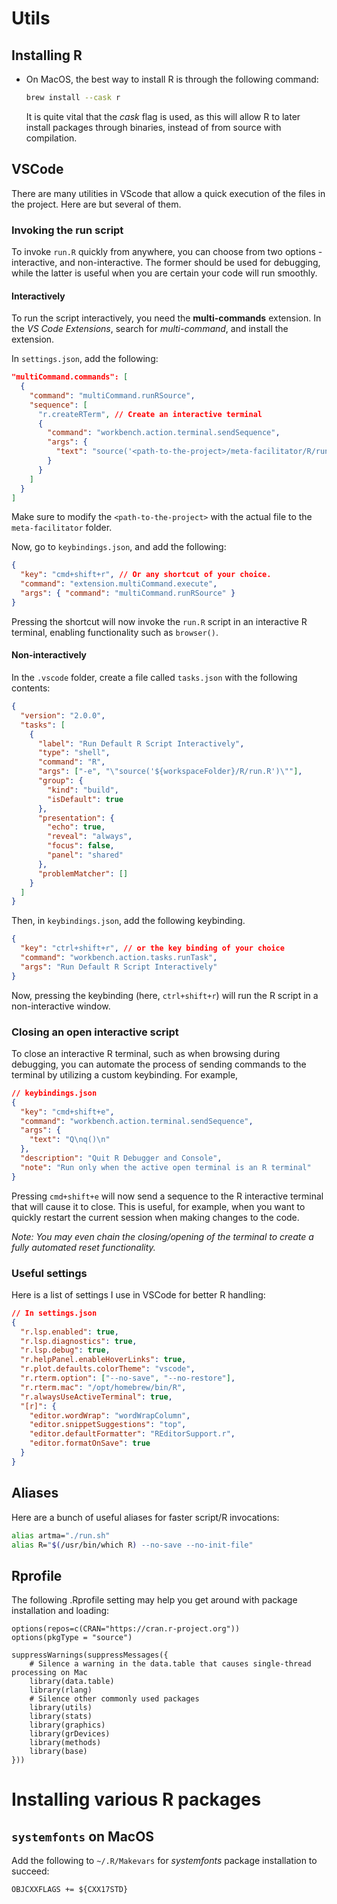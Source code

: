 # Utils

## Installing R

- On MacOS, the best way to install R is through the following command:

  ```bash
  brew install --cask r
  ```

  It is quite vital that the _cask_ flag is used, as this will allow R to later install packages through binaries, instead of from source with compilation.

## VSCode

There are many utilities in VScode that allow a quick execution of the files in the project. Here are but several of them.

### Invoking the run script

To invoke `run.R` quickly from anywhere, you can choose from two options - interactive, and non-interactive. The former should be used for debugging, while the latter is useful when you are certain your code will run smoothly.

#### Interactively

To run the script interactively, you need the **multi-commands** extension. In the _VS Code Extensions_, search for _multi-command_, and install the extension.

In `settings.json`, add the following:

```json
"multiCommand.commands": [
  {
    "command": "multiCommand.runRSource",
    "sequence": [
      "r.createRTerm", // Create an interactive terminal
      {
        "command": "workbench.action.terminal.sendSequence",
        "args": {
          "text": "source('<path-to-the-project>/meta-facilitator/R/run.R')\u000D"
        }
      }
    ]
  }
]
```

Make sure to modify the `<path-to-the-project>` with the actual file to the `meta-facilitator` folder.

Now, go to `keybindings.json`, and add the following:

```json
{
  "key": "cmd+shift+r", // Or any shortcut of your choice.
  "command": "extension.multiCommand.execute",
  "args": { "command": "multiCommand.runRSource" }
}
```

Pressing the shortcut will now invoke the `run.R` script in an interactive R terminal, enabling functionality such as `browser()`.

#### Non-interactively

In the `.vscode` folder, create a file called `tasks.json` with the following contents:

```json
{
  "version": "2.0.0",
  "tasks": [
    {
      "label": "Run Default R Script Interactively",
      "type": "shell",
      "command": "R",
      "args": ["-e", "\"source('${workspaceFolder}/R/run.R')\""],
      "group": {
        "kind": "build",
        "isDefault": true
      },
      "presentation": {
        "echo": true,
        "reveal": "always",
        "focus": false,
        "panel": "shared"
      },
      "problemMatcher": []
    }
  ]
}
```

Then, in `keybindings.json`, add the following keybinding.

```json
{
  "key": "ctrl+shift+r", // or the key binding of your choice
  "command": "workbench.action.tasks.runTask",
  "args": "Run Default R Script Interactively"
}
```

Now, pressing the keybinding (here, `ctrl+shift+r`) will run the R script in a non-interactive window.

### Closing an open interactive script

To close an interactive R terminal, such as when browsing during debugging, you can automate the process of sending commands to the terminal by utilizing a custom keybinding. For example,

```json
// keybindings.json
{
  "key": "cmd+shift+e",
  "command": "workbench.action.terminal.sendSequence",
  "args": {
    "text": "Q\nq()\n"
  },
  "description": "Quit R Debugger and Console",
  "note": "Run only when the active open terminal is an R terminal"
}
```

Pressing `cmd+shift+e` will now send a sequence to the R interactive terminal that will cause it to close. This is useful, for example, when you want to quickly restart the current session when making changes to the code.

_Note: You may even chain the closing/opening of the terminal to create a fully automated reset functionality._

### Useful settings

Here is a list of settings I use in VSCode for better R handling:

```json
// In settings.json
{
  "r.lsp.enabled": true,
  "r.lsp.diagnostics": true,
  "r.lsp.debug": true,
  "r.helpPanel.enableHoverLinks": true,
  "r.plot.defaults.colorTheme": "vscode",
  "r.rterm.option": ["--no-save", "--no-restore"],
  "r.rterm.mac": "/opt/homebrew/bin/R",
  "r.alwaysUseActiveTerminal": true,
  "[r]": {
    "editor.wordWrap": "wordWrapColumn",
    "editor.snippetSuggestions": "top",
    "editor.defaultFormatter": "REditorSupport.r",
    "editor.formatOnSave": true
  }
}
```

## Aliases

Here are a bunch of useful aliases for faster script/R invocations:

```bash
alias artma="./run.sh"
alias R="$(/usr/bin/which R) --no-save --no-init-file"
```

## Rprofile

The following .Rprofile setting may help you get around with package installation and loading:

```.Rprofile
options(repos=c(CRAN="https://cran.r-project.org"))
options(pkgType = "source")

suppressWarnings(suppressMessages({
    # Silence a warning in the data.table that causes single-thread processing on Mac
    library(data.table)
    library(rlang)
    # Silence other commonly used packages
    library(utils)
    library(stats)
    library(graphics)
    library(grDevices)
    library(methods)
    library(base)
}))
```

# Installing various R packages

## `systemfonts` on MacOS

Add the following to `~/.R/Makevars` for _systemfonts_ package installation to succeed:

```make
OBJCXXFLAGS += ${CXX17STD}
```
